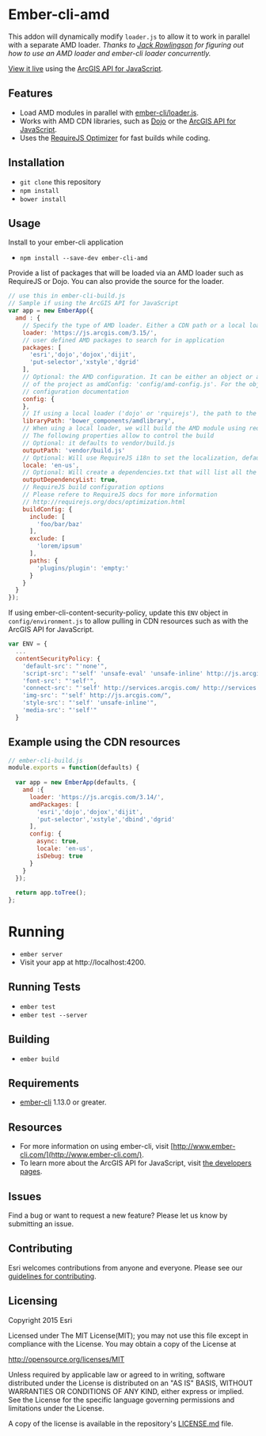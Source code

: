 # Ember-cli-amd

This addon will dynamically modify `loader.js` to allow it to work in parallel with a separate AMD loader.
*Thanks to [Jack Rowlingson](https://github.com/jrowlingson) for figuring out how to use an AMD loader and ember-cli loader concurrently.*

[View it live](http://esri.github.io/ember-cli-amd/) using the [ArcGIS API for JavaScript](https://developers.arcgis.com/javascript/).

## Features
* Load AMD modules in parallel with [ember-cli/loader.js](https://github.com/ember-cli/loader.js).
* Works with AMD CDN libraries, such as [Dojo](https://dojotoolkit.org/download/) or the [ArcGIS API for JavaScript](https://developers.arcgis.com/javascript/).
* Uses the [RequireJS Optimizer](http://requirejs.org/docs/optimization.html) for fast builds while coding.

## Installation

* `git clone` this repository
* `npm install`
* `bower install`

## Usage

Install to your ember-cli application

* `npm install --save-dev ember-cli-amd`

Provide a list of packages that will be loaded via an AMD loader such as RequireJS or Dojo. You can also provide the source for the loader.
```javascript
// use this in ember-cli-build.js
// Sample if using the ArcGIS API for JavaScript
var app = new EmberApp({
  amd : {
    // Specify the type of AMD loader. Either a CDN path or a local loader ('dojo' or 'requirejs')
    loader: 'https://js.arcgis.com/3.15/',
    // user defined AMD packages to search for in application
    packages: [
      'esri','dojo','dojox','dijit',
      'put-selector','xstyle','dgrid'
    ],
    // Optional: the AMD configuration. It can be either an object or a file path. The path is relative to the root
    // of the project as amdConfig: 'config/amd-config.js'. For the object properties, refer to either the dojo or the requirejs 
    // configuration documentation
    config: {
    },
    // If using a local loader ('dojo' or 'rquirejs'), the path to the AMD library must be provided.
    libraryPath: 'bower_components/amdlibrary',
    // When uing a local loader, we will build the AMD module using requirejs into a single file
    // The following properties allow to control the build
    // Optional: it defaults to vendor/build.js
    outputPath: 'vendor/build.js'    
    // Optional: Will use RequireJS i18n to set the localization, default is 'en-us' 
    locale: 'en-us', 
    // Optional: Will create a dependencies.txt that will list all the AMD dependencies in the application, default is false
    outputDependencyList: true,
    // RequireJS build configuration options
    // Please refere to RequireJS docs for more information
    // http://requirejs.org/docs/optimization.html
    buildConfig: {
      include: [
        'foo/bar/baz'
      ],
      exclude: [
        'lorem/ipsum'
      ],
      paths: {
        'plugins/plugin': 'empty:'
      }
    }
  }
});
```

If using ember-cli-content-security-policy, update this `ENV` object in `config/environment.js` to allow pulling in CDN resources such as with the ArcGIS API for JavaScript.
```javascript
var ENV = {
  ...
  contentSecurityPolicy: {
    'default-src': "'none'",
    'script-src': "'self' 'unsafe-eval' 'unsafe-inline' http://js.arcgis.com/ https://js.arcgis.com/",
    'font-src': "'self'",
    'connect-src': "'self' http://services.arcgis.com/ http://services.arcgisonline.com/",
    'img-src': "'self' http://js.arcgis.com/",
    'style-src': "'self' 'unsafe-inline'",
    'media-src': "'self'"
  }
```

## Example using the CDN resources

```javascript
// ember-cli-build.js
module.exports = function(defaults) {
  
  var app = new EmberApp(defaults, {
    amd :{
      loader: 'https://js.arcgis.com/3.14/',
      amdPackages: [
        'esri','dojo','dojox','dijit',
        'put-selector','xstyle','dbind','dgrid'
      ],
      config: {
        async: true,
        locale: 'en-us',
        isDebug: true
      }
    }
  });
  
  return app.toTree();
};
```

# Running

* `ember server`
* Visit your app at http://localhost:4200.

## Running Tests

* `ember test`
* `ember test --server`

## Building

* `ember build`

## Requirements
* [ember-cli](http://www.ember-cli.com/) 1.13.0 or greater.

## Resources
* For more information on using ember-cli, visit [http://www.ember-cli.com/](http://www.ember-cli.com/).
* To learn more about the ArcGIS API for JavaScript, visit [the developers pages](https://developers.arcgis.com/javascript/).

## Issues

Find a bug or want to request a new feature?  Please let us know by submitting an issue.

## Contributing

Esri welcomes contributions from anyone and everyone. Please see our [guidelines for contributing](https://github.com/esri/contributing).

## Licensing
Copyright 2015 Esri

Licensed under The MIT License(MIT);
you may not use this file except in compliance with the License.
You may obtain a copy of the License at

   http://opensource.org/licenses/MIT

Unless required by applicable law or agreed to in writing, software
distributed under the License is distributed on an "AS IS" BASIS,
WITHOUT WARRANTIES OR CONDITIONS OF ANY KIND, either express or implied.
See the License for the specific language governing permissions and
limitations under the License.

A copy of the license is available in the repository's [LICENSE.md](LICENSE.md) file.

